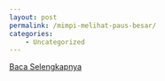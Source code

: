 ```yaml
---
layout: post
permalink: /mimpi-melihat-paus-besar/
categories:
    - Uncategorized
---
```


[Baca Selengkapnya](/03)